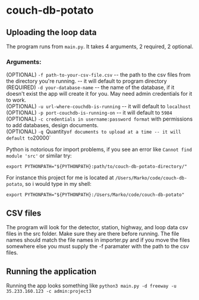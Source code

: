 # couch-db-potato

## Uploading the loop data

The program runs from `main.py`. It takes 4 arguments, 2 required, 2 optional.

### Arguments:

(OPTIONAL) `-f path-to-your-csv-file.csv` -- the path to the csv files from the directory you're running. -- it will default to program directory <br/>
(REQUIRED) `-d your-database-name` -- the name of the database, if it doesn't exist the app will create it for you. May need admin credentials for it to work. <br/>
(OPTIONAL) `-u url-where-couchdb-is-running` -- it will default to `localhost` <br/>
(OPTIONAL) `-p port-couchdb-is-running-on` -- it will default to `5984` <br/>
(OPTIONAL) `-c credentials in username:password format` with permissions to add databases, design documents. <br/>
(OPTIONAL) `-q `Quantity` of documents to upload at a time -- it will default to `20000`

Python is notorious for import problems, if you see an error like `Cannot find module 'src'` or similar try:
```
export PYTHONPATH="${PYTHONPATH}:path/to/couch-db-potato-directory/"
```

For instance this project for me is located at `/Users/Marko/code/couch-db-potato`, so i would type in my shell:

`export PYTHONPATH="${PYTHONPATH}:/Users/Marko/code/couch-db-potato"`

## CSV files
The program will look for the detector, station, highway, and loop data csv files in the src folder. Make sure they are there before running. The file names should match
the file names in importer.py and if you move the files somewhere else you must supply the -f paramater with the path to the csv files.

## Running the application

Running the app looks something like `python3 main.py -d freeway -u 35.233.160.123 -c admin:project3` 
